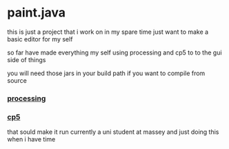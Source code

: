 # paint.java

this is just a project that i work on in my spare time just want to make a basic editor for my self 

so far have made everything my self using processing and cp5 to to the gui side of things 

you will need those jars in your build path if you want to compile from source 
### [processing](https://processing.org)
### [cp5](http://www.sojamo.de/libraries/controlP5/)

that sould make it run currently a uni student at massey and just doing this when i have time
